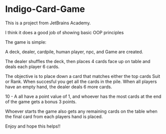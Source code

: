 # Indigo-Card-Game

This is a project from JetBrains Academy.

I think it does a good job of showing basic OOP principles

The game is simple:

A deck, dealer, cardpile, human player, npc, and Game are created.

The dealer shuffles the deck, then places 4 cards face up on table and deals each player 6 cards.

The objective is to place down a card that matches either the top cards Suit or Rank. 
When succesful you get all the cards in the pile.
When all players have an empty hand, the dealer deals 6 more cards.

10 - A all have a point value of 1, and whoever has the most cards at the end of the game gets a bonus 3 points.

Whoever starts the game also gets any remaining cards on the table when the final card from each players hand is placed.

Enjoy and hope this helps!!

